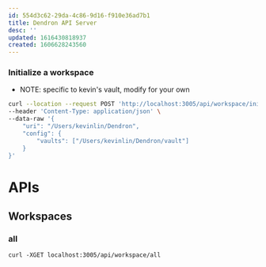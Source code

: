 ```yaml
---
id: 554d3c62-29da-4c86-9d16-f910e36ad7b1
title: Dendron API Server
desc: ''
updated: 1616430818937
created: 1606628243560
---
```


### Initialize a workspace

- NOTE: specific to kevin's vault, modify for your own

```bash
curl --location --request POST 'http://localhost:3005/api/workspace/initialize' \
--header 'Content-Type: application/json' \
--data-raw '{
    "uri": "/Users/kevinlin/Dendron",
    "config": {
        "vaults": ["/Users/kevinlin/Dendron/vault"]
    }
}'
```



# APIs

## Workspaces

### all

```
curl -XGET localhost:3005/api/workspace/all
```
